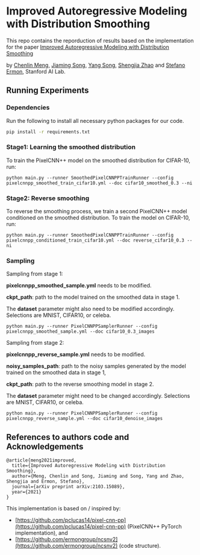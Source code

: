 # Improved Autoregressive Modeling with Distribution Smoothing

This repo contains the reporduction of results based on the implementation for the paper <a href="https://openreview.net/forum?id=rJA5Pz7lHKb&amp;referrer=%5BAuthor%20Console%5D(%2Fgroup%3Fid%3DICLR.cc%2F2021%2FConference%2FAuthors%23your-submissions)">Improved Autoregressive Modeling with Distribution Smoothing</a>

by [Chenlin Meng](https://cs.stanford.edu/~chenlin/), [Jiaming Song](http://tsong.me), [Yang Song](http://yang-song.github.io/), [Shengjia Zhao](http://szhao.me/) and [Stefano Ermon](https://cs.stanford.edu/~ermon/), Stanford AI Lab.


## Running Experiments

### Dependencies

Run the following to install all necessary python packages for our code.

```bash
pip install -r requirements.txt
```

### Stage1: Learning the smoothed distribution

To train the PixelCNN++ model on the smoothed distribution for CIFAR-10, run:
```
python main.py --runner SmoothedPixelCNNPPTrainRunner --config pixelcnnpp_smoothed_train_cifar10.yml --doc cifar10_smoothed_0.3 --ni
``` 

### Stage2: Reverse smoothing

To reverse the smoothing process, we train a second PixelCNN++ model conditioned on the smoothed distribution.
To train the model on CIFAR-10, run:

```
python main.py --runner SmoothedPixelCNNPPTrainRunner --config pixelcnnpp_conditioned_train_cifar10.yml --doc reverse_cifar10_0.3 --ni
``` 


### Sampling
Sampling from stage 1:


**pixelcnnpp_smoothed_sample.yml** needs to be modified.

**ckpt_path**: path to the model trained on the smoothed data in stage 1. 

The **dataset** parameter might also need to be modified accordingly. Selections are MNIST, CIFAR10, or celeba.
```
python main.py --runner PixelCNNPPSamplerRunner --config pixelcnnpp_smoothed_sample.yml --doc cifar10_0.3_images
``` 

Sampling from stage 2:

**pixelcnnpp_reverse_sample.yml** needs to be modified.

**noisy_samples_path**: path to the noisy samples generated by the model trained on the smoothed data in stage 1,

**ckpt_path**: path to the reverse smoothing model in stage 2.

The **dataset** parameter might need to be changed accordingly. Selections are MNIST, CIFAR10, or celeba.
```
python main.py --runner PixelCNNPPSamplerRunner --config pixelcnnpp_reverse_sample.yml --doc cifar10_denoise_images
``` 

## References to authors code and Acknowledgements
```
@article{meng2021improved,
  title={Improved Autoregressive Modeling with Distribution Smoothing},
  author={Meng, Chenlin and Song, Jiaming and Song, Yang and Zhao, Shengjia and Ermon, Stefano},
  journal={arXiv preprint arXiv:2103.15089},
  year={2021}
}
```


This implementation is based on / inspired by:

- [https://github.com/pclucas14/pixel-cnn-pp](https://github.com/pclucas14/pixel-cnn-pp) (PixelCNN++ PyTorch implementation), 
and
- [https://github.com/ermongroup/ncsnv2](https://github.com/ermongroup/ncsnv2) (code structure).
